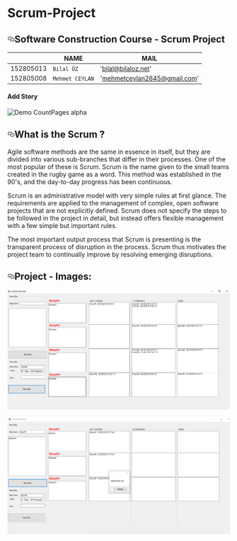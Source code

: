 # Scrum-Project


<article class="markdown-body entry-content" itemprop="text"><h1><a id="user-content-software-construction-course-----scrum-project" class="anchor" aria-hidden="true" href="#software-construction-course-----scrum-project"><svg class="octicon octicon-link" viewBox="0 0 16 16" version="1.1" width="16" height="16" aria-hidden="true"><path fill-rule="evenodd" d="M4 9h1v1H4c-1.5 0-3-1.69-3-3.5S2.55 3 4 3h4c1.45 0 3 1.69 3 3.5 0 1.41-.91 2.72-2 3.25V8.59c.58-.45 1-1.27 1-2.09C10 5.22 8.98 4 8 4H4c-.98 0-2 1.22-2 2.5S3 9 4 9zm9-3h-1v1h1c1 0 2 1.22 2 2.5S13.98 12 13 12H9c-.98 0-2-1.22-2-2.5 0-.83.42-1.64 1-2.09V6.25c-1.09.53-2 1.84-2 3.25C6 11.31 7.55 13 9 13h4c1.45 0 3-1.69 3-3.5S14.5 6 13 6z"></path></svg></a>Software Construction Course  -  Scrum Project</h1>
<table>
<thead>
<tr>
<th></th>
<th>NAME</th>
<th>MAIL</th>
</tr>
</thead>
<tbody>
<tr>
<td>152805013</td>
<td><code>Bilal ÖZ</code></td>
<td>'<a href="mailto:bilal@bilaloz.net">bilal@bilaloz.net</a>'</td>
</tr>
<tr>
<td>152805008</td>
<td><code>Mehmet CEYLAN</code></td>
<td>'<a href="mailto:mehmetceylan2645@gmail.com">mehmetceylan2645@gmail.com</a>'</td>
</tr></tbody></table>
<h4>Add Story </h4>

<img src="https://j.gifs.com/APYLY7.gif" alt="Demo CountPages alpha" data-canonical-src="https://j.gifs.com/APYLY7.gif" style="max-width:100%;">
<h2><a id="user-content-a-better-way-of-building-products" class="anchor" aria-hidden="true" href="#a-better-way-of-building-products"><svg class="octicon octicon-link" viewBox="0 0 16 16" version="1.1" width="16" height="16" aria-hidden="true"><path fill-rule="evenodd" d="M4 9h1v1H4c-1.5 0-3-1.69-3-3.5S2.55 3 4 3h4c1.45 0 3 1.69 3 3.5 0 1.41-.91 2.72-2 3.25V8.59c.58-.45 1-1.27 1-2.09C10 5.22 8.98 4 8 4H4c-.98 0-2 1.22-2 2.5S3 9 4 9zm9-3h-1v1h1c1 0 2 1.22 2 2.5S13.98 12 13 12H9c-.98 0-2-1.22-2-2.5 0-.83.42-1.64 1-2.09V6.25c-1.09.53-2 1.84-2 3.25C6 11.31 7.55 13 9 13h4c1.45 0 3-1.69 3-3.5S14.5 6 13 6z"></path></svg></a>What is the Scrum ?</h2>
Agile software methods are the same in essence in itself, but they are divided into various sub-branches that differ in their processes. One of the most popular of these is Scrum. Scrum is the name given to the small teams created in the rugby game as a word. This method was established in the 90's, and the day-to-day progress has been continuous.

Scrum is an administrative model with very simple rules at first glance. The requirements are applied to the management of complex, open software projects that are not explicitly defined. Scrum does not specify the steps to be followed in the project in detail, but instead offers flexible management with a few simple but important rules.

The most important output process that Scrum is presenting is the transparent process of disruption in the process. Scrum thus motivates the project team to continually improve by resolving emerging disruptions.
<h2><a id="user-content-scrum-is" class="anchor" aria-hidden="true" href="#scrum-is"><svg class="octicon octicon-link" viewBox="0 0 16 16" version="1.1" width="16" height="16" aria-hidden="true"><path fill-rule="evenodd" d="M4 9h1v1H4c-1.5 0-3-1.69-3-3.5S2.55 3 4 3h4c1.45 0 3 1.69 3 3.5 0 1.41-.91 2.72-2 3.25V8.59c.58-.45 1-1.27 1-2.09C10 5.22 8.98 4 8 4H4c-.98 0-2 1.22-2 2.5S3 9 4 9zm9-3h-1v1h1c1 0 2 1.22 2 2.5S13.98 12 13 12H9c-.98 0-2-1.22-2-2.5 0-.83.42-1.64 1-2.09V6.25c-1.09.53-2 1.84-2 3.25C6 11.31 7.55 13 9 13h4c1.45 0 3-1.69 3-3.5S14.5 6 13 6z"></path></svg></a>Project - Images:</h2>


<p><a target="_blank" href="https://github.com/bilaloz/Scrum-Project/blob/master/Images/images1.png"><img src="https://github.com/bilaloz/Scrum-Project/blob/master/Images/images1.png" alt="alt text" style="max-width:100%;"></a></p>
<p><a target="_blank" href="https://github.com/bilaloz/Scrum-Project/blob/master/Images/images2.png"><img src="https://github.com/bilaloz/Scrum-Project/blob/master/Images/images2.png" alt="alt text" style="max-width:100%;"></a></p>

</article>
